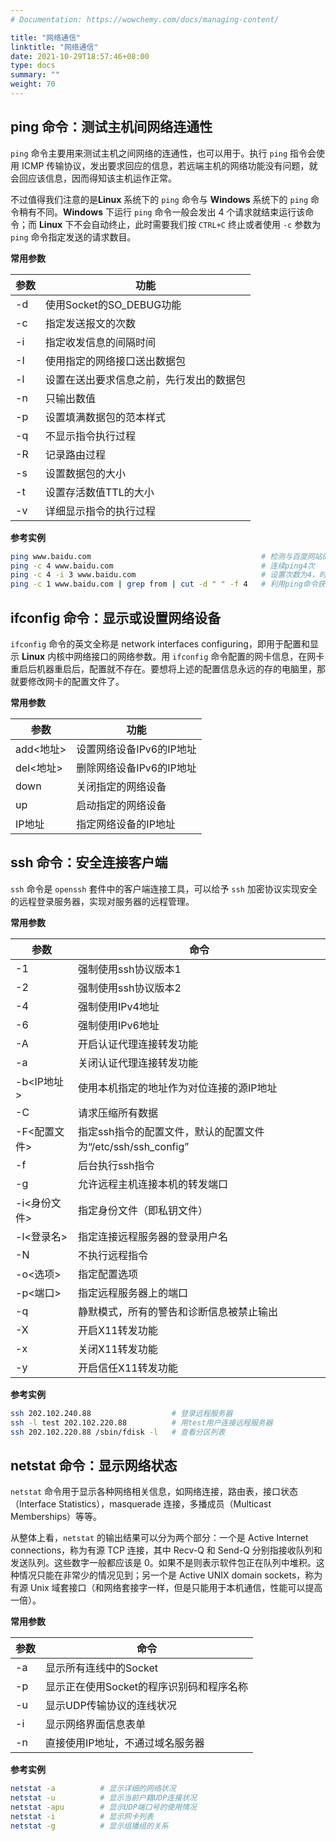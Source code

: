 ```yaml
---
# Documentation: https://wowchemy.com/docs/managing-content/

title: "网络通信"
linktitle: "网络通信"
date: 2021-10-29T18:57:46+08:00
type: docs
summary: ""
weight: 70
---
```


<!--more-->

## ping 命令：测试主机间网络连通性

`ping` 命令主要用来测试主机之间网络的连通性，也可以用于。执行 `ping` 指令会使用 ICMP 传输协议，发出要求回应的信息，若远端主机的网络功能没有问题，就会回应该信息，因而得知该主机运作正常。 

不过值得我们注意的是**Linux** 系统下的 `ping` 命令与 **Windows** 系统下的 `ping` 命令稍有不同。**Windows** 下运行 `ping` 命令一般会发出 4 个请求就结束运行该命令；而 **Linux** 下不会自动终止，此时需要我们按 `CTRL+C` 终止或者使用 `-c` 参数为 `ping` 命令指定发送的请求数目。

**常用参数**

| 参数 | 功能                                     |
| ---- | ---------------------------------------- |
| -d   | 使用Socket的SO_DEBUG功能                 |
| -c   | 指定发送报文的次数                       |
| -i   | 指定收发信息的间隔时间                   |
| -I   | 使用指定的网络接口送出数据包             |
| -l   | 设置在送出要求信息之前，先行发出的数据包 |
| -n   | 只输出数值                               |
| -p   | 设置填满数据包的范本样式                 |
| -q   | 不显示指令执行过程                       |
| -R   | 记录路由过程                             |
| -s   | 设置数据包的大小                         |
| -t   | 设置存活数值TTL的大小                    |
| -v   | 详细显示指令的执行过程                   |

**参考实例**

```bash
ping www.baidu.com                                      # 检测与百度网站的连通性
ping -c 4 www.baidu.com                                 # 连续ping4次
ping -c 4 -i 3 www.baidu.com                            # 设置次数为4，时间间隔为3秒
ping -c 1 www.baidu.com | grep from | cut -d " " -f 4   # 利用ping命令获取指定网站的IP地址
```

## ifconfig 命令：显示或设置网络设备

`ifconfig` 命令的英文全称是 network interfaces configuring，即用于配置和显示 **Linux** 内核中网络接口的网络参数。用 `ifconfig` 命令配置的网卡信息，在网卡重启后机器重启后，配置就不存在。要想将上述的配置信息永远的存的电脑里，那就要修改网卡的配置文件了。 

**常用参数**

| 参数      | 功能                     |
| --------- | ------------------------ |
| add<地址> | 设置网络设备IPv6的IP地址 |
| del<地址> | 删除网络设备IPv6的IP地址 |
| down      | 关闭指定的网络设备       |
| up        | 启动指定的网络设备       |
| IP地址    | 指定网络设备的IP地址     |

## ssh 命令：安全连接客户端

`ssh` 命令是 `openssh` 套件中的客户端连接工具，可以给予 `ssh` 加密协议实现安全的远程登录服务器，实现对服务器的远程管理。

**常用参数**

| 参数         | 命令                                                         |
| ------------ | ------------------------------------------------------------ |
| -1           | 强制使用ssh协议版本1                                         |
| -2           | 强制使用ssh协议版本2                                         |
| -4           | 强制使用IPv4地址                                             |
| -6           | 强制使用IPv6地址                                             |
| -A           | 开启认证代理连接转发功能                                     |
| -a           | 关闭认证代理连接转发功能                                     |
| -b<IP地址>   | 使用本机指定的地址作为对位连接的源IP地址                     |
| -C           | 请求压缩所有数据                                             |
| -F<配置文件> | 指定ssh指令的配置文件，默认的配置文件为“/etc/ssh/ssh_config” |
| -f           | 后台执行ssh指令                                              |
| -g           | 允许远程主机连接本机的转发端口                               |
| -i<身份文件> | 指定身份文件（即私钥文件）                                   |
| -l<登录名>   | 指定连接远程服务器的登录用户名                               |
| -N           | 不执行远程指令                                               |
| -o<选项>     | 指定配置选项                                                 |
| -p<端口>     | 指定远程服务器上的端口                                       |
| -q           | 静默模式，所有的警告和诊断信息被禁止输出                     |
| -X           | 开启X11转发功能                                              |
| -x           | 关闭X11转发功能                                              |
| -y           | 开启信任X11转发功能                                          |

**参考实例**

```bash
ssh 202.102.240.88                  # 登录远程服务器
ssh -l test 202.102.220.88          # 用test用户连接远程服务器
ssh 202.102.220.88 /sbin/fdisk -l   # 查看分区列表
```

## netstat 命令：显示网络状态

`netstat` 命令用于显示各种网络相关信息，如网络连接，路由表，接口状态（Interface Statistics），masquerade 连接，多播成员（Multicast Memberships）等等。

从整体上看，`netstat` 的输出结果可以分为两个部分：一个是 Active Internet connections，称为有源 TCP 连接，其中 Recv-Q 和 Send-Q 分别指接收队列和发送队列。这些数字一般都应该是 0。如果不是则表示软件包正在队列中堆积。这种情况只能在非常少的情况见到；另一个是 Active UNIX domain sockets，称为有源 Unix 域套接口（和网络套接字一样，但是只能用于本机通信，性能可以提高一倍）。

**常用参数**

| 参数 | 命令                                     |
| ---- | ---------------------------------------- |
| -a   | 显示所有连线中的Socket                   |
| -p   | 显示正在使用Socket的程序识别码和程序名称 |
| -u   | 显示UDP传输协议的连线状况                |
| -i   | 显示网络界面信息表单                     |
| -n   | 直接使用IP地址，不通过域名服务器         |

**参考实例**

```bash
netstat -a          # 显示详细的网络状况
netstat -u          # 显示当前户籍UDP连接状况
netstat -apu        # 显示UDP端口号的使用情况
netstat -i          # 显示网卡列表
netstat -g          # 显示组播组的关系
```